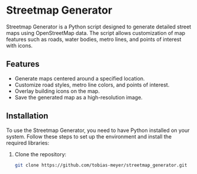 # Streetmap Generator

Streetmap Generator is a Python script designed to generate detailed street maps using OpenStreetMap data. The script allows customization of map features such as roads, water bodies, metro lines, and points of interest with icons.

## Features

- Generate maps centered around a specified location.
- Customize road styles, metro line colors, and points of interest.
- Overlay building icons on the map.
- Save the generated map as a high-resolution image.

## Installation

To use the Streetmap Generator, you need to have Python installed on your system. Follow these steps to set up the environment and install the required libraries:

1. Clone the repository:
   ```bash
   git clone https://github.com/tobias-meyer/streetmap_generator.git
